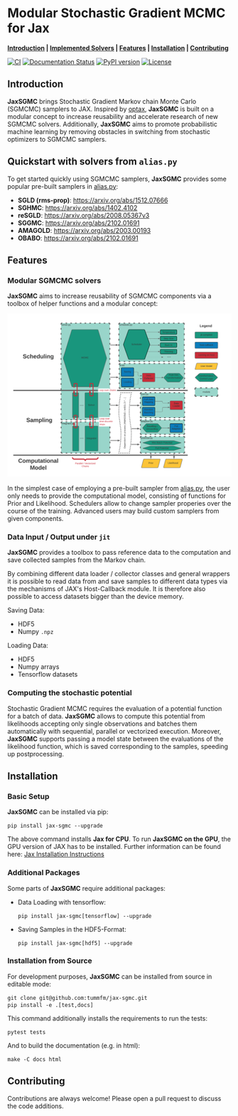 # Modular Stochastic Gradient MCMC for Jax

**[Introduction](#introduction) |
[Implemented Solvers](#quickstart-with-solvers-from-aliaspy) |
[Features](#features) | [Installation](#installation) |
[Contributing](#contributing)**

[![CI](https://github.com/tummfm/jax-sgmc/actions/workflows/ci.yml/badge.svg?branch=master)](https://github.com/tummfm/jax-sgmc/actions/workflows/ci.yml)
[![Documentation Status](https://readthedocs.org/projects/jax-sgmc/badge/?version=latest)](https://jax-sgmc.readthedocs.io/en/latest/?badge=latest)
[![PyPI version](https://badge.fury.io/py/jax-sgmc.svg)](https://badge.fury.io/py/jax-sgmc)
[![License](https://img.shields.io/badge/License-Apache_2.0-blue.svg)](https://opensource.org/licenses/Apache-2.0)

## Introduction

**JaxSGMC** brings Stochastic Gradient Markov chain Monte Carlo (SGMCMC)
samplers to JAX. Inspired by [optax](https://github.com/deepmind/optax),
**JaxSGMC** is built on a modular concept to increase reusability and
accelerate research of new SGMCMC solvers. Additionally, **JaxSGMC** aims to
promote probabilistic machine learning by removing obstacles in switching
from stochastic optimizers to SGMCMC samplers.

## Quickstart with solvers from ``alias.py``

To get started quickly using SGMCMC samplers, **JaxSGMC** provides some popular
pre-built samplers in [alias.py](jax_sgmc/alias.py):

- **SGLD (rms-prop)**: <https://arxiv.org/abs/1512.07666>
- **SGHMC**: <https://arxiv.org/abs/1402.4102>
- **reSGLD**: <https://arxiv.org/abs/2008.05367v3>
- **SGGMC**: <https://arxiv.org/abs/2102.01691>
- **AMAGOLD**: <https://arxiv.org/abs/2003.00193>
- **OBABO**: <https://arxiv.org/abs/2102.01691>

## Features

### Modular SGMCMC solvers

**JaxSGMC** aims to increase reusability of SGMCMC components via a toolbox of
helper functions and a modular concept:

![Structure of JaxSGMC](/jax-sgmc-structure.svg)

In the simplest case of employing a pre-built sampler from
[alias.py](jax_sgmc/alias.py), the user only needs to provide the computational
model, consisting of functions for Prior and Likelihood.
Schedulers allow to change sampler properies over the course of the training.
Advanced users may build custom samplers from given components.

### Data Input / Output under ``jit``

**JaxSGMC** provides a toolbox to pass reference data to the computation
and save collected samples from the Markov chain.

By combining different data loader / collector classes and general wrappers it
is possible to read data from and save samples to different data types via the
mechanisms of JAX's Host-Callback module.
It is therefore also possible to access datasets bigger than the device memory.

Saving Data:
  - HDF5
  - Numpy ``.npz``

Loading Data:
  - HDF5
  - Numpy arrays
  - Tensorflow datasets
  
### Computing the stochastic potential

Stochastic Gradient MCMC requires the evaluation of a potential function for a
batch of data.
**JaxSGMC** allows to compute this potential from likelihoods accepting only
single observations and batches them automatically with sequential, parallel or
vectorized execution. 
Moreover, **JaxSGMC** supports passing a model state between the evaluations of
the likelihood function, which is saved corresponding to the samples, speeding 
up postprocessing.

## Installation

### Basic Setup

**JaxSGMC** can be installed via pip:

```shell
pip install jax-sgmc --upgrade
```

The above command installs **Jax for CPU**. To run **JaxSGMC on the GPU**,
the GPU version of JAX has to be installed.
Further information can be found here:
[Jax Installation Instructions](https://github.com/google/jax#installation)

### Additional Packages

Some parts of **JaxSGMC** require additional packages:

- Data Loading with tensorflow:
  ```shell
  pip install jax-sgmc[tensorflow] --upgrade
  ```
- Saving Samples in the HDF5-Format:
  ```shell
  pip install jax-sgmc[hdf5] --upgrade
  ```


### Installation from Source

For development purposes, **JaxSGMC** can be installed from source in
editable mode:

```shell
git clone git@github.com:tummfm/jax-sgmc.git
pip install -e .[test,docs]
```

This command additionally installs the requirements to run the tests:

```shell
pytest tests
```

And to build the documentation (e.g. in html):

```shell
make -C docs html
```

## Contributing

Contributions are always welcome! Please open a pull request to discuss the code
additions.
